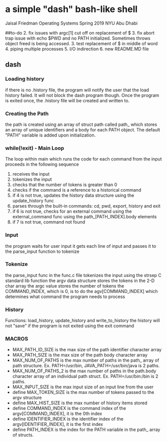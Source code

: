 # a simple "dash" bash-like shell
Jaisal Friedman
Operating Systems Spring 2019
NYU Abu Dhabi

##to-do
2. fix issues with argc[1] cut off on replacement of $
3. fix abort trap issue with echo $PWD and no PATH initialized. Sometimes throws object freed is being accessed. 
3. test replacement of $ in middle of word
4. piping multiple processes
5. I/O indirection
6. new README.MD file

## dash
### Loading history
if there is no .history file, the program will notify the user that the load history failed. It will not block the dash program though. Once the program is exited once, the .history file will be created and written to.
### Creating the Path
the path is created using an array of struct path called path_ which stores an array of unique identifiers and a body for each PATH object. The default "PATH" variable is added upon initialization.
### while(!exit) - Main Loop
The loop within main which runs the code for each command from the input proceeds in the following sequence
1. receives the input
2. tokenizes the input
3. checks that the number of tokens is greater than 0
4. checks if the command is a reference to a historical command
5. if 4 is not true, updates the history data structure using the update_history func
6. parses through the built-in commands: cd, pwd, export, history and exit
7. if 6 is not true, checks for an external command using the external_command func using the path_[PATH_INDEX].body elements
8. if 7 is not true, command not found
### Input
the program waits for user input
it gets each line of input and passes it to the parse_input function to tokenize
### Tokenize
the parse_input func in the func.c file tokenizes the input using the strsep C standard lib function
the argv data structure stores the tokens in the 2-D char array
the argc value stores the number of tokens
the COMMAND_INDEX, which is 0, is to do the agv[COMMAND_INDEX] which determines what command the program needs to process
### History
Functions: load_history, update_history and write_to_history
the history will not "save" if the program is not exited using the exit command
### MACROS
- MAX_PATH_ID_SIZE is the max size of the path identifier character array
- MAX_PATH_SIZE is the max size of the path body character array
- MAX_NUM_OF_PATHS is the max number of paths in the path_ array of path structure. Ex. PATH=/usr/bin, JAVA_PATH=/usr/bin/java is 2 paths.
- MAX_NUM_OF_PATHS_2 is the max number of paths in the path.body character array of an individual path struct. Ex. PATH=/usr/bin:/bin is 2 paths.
- MAX_INPUT_SIZE is the max input size of an input line from the user
- define MAX_TOKEN_SIZE is the max number of tokens passed to the argv structure
- define MAX_HIST_SIZE is the max number of history items stored
- define COMMAND_INDEX is the command index of the argv[COMMAND_INDEX], it is the 0th index
- define IDENTIFIER_INDEX is the identifier index of the argv[IDENTIFIER_INDEX], it is the first index
- define PATH_INDEX is the index for the PATH variable in the path_ array of structs.
